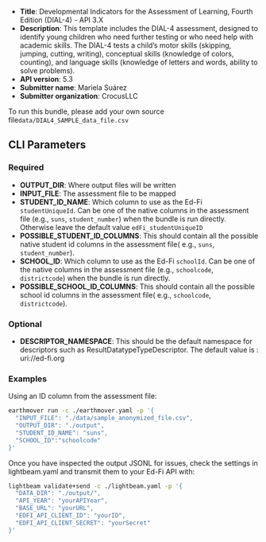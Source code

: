 * **Title**:  Developmental Indicators for the Assessment of Learning, Fourth Edition (DIAL-4) - API 3.X
* **Description**: This template includes the DIAL-4 assessment, designed to identify young children who need further testing or who need help with
academic skills. The DIAL-4 tests a child’s motor skills (skipping, jumping, cutting, writing), conceptual skills (knowledge
of colors, counting), and language skills (knowledge of letters and words, ability to solve problems).
* **API version**: 5.3
* **Submitter name**: Mariela Suárez
* **Submitter organization**: CrocusLLC

To run this bundle, please add your own source file<code>data/DIAL4_SAMPLE_data_file.csv</code>

## CLI Parameters

### Required
- **OUTPUT_DIR**: Where output files will be written
- **INPUT_FILE**: The assessment file to be mapped
- **STUDENT_ID_NAME**: Which column to use as the Ed-Fi `studentUniqueId`. Can be one of the native columns in the assessment file (e.g., `suns`, `student_number`) when the bundle is run directly. Otherwise leave the default value `edFi_studentUniqueID` 
- **POSSIBLE_STUDENT_ID_COLUMNS**: This should contain all the possible native student id columns in the assessment file( e.g., `suns`, `student_number`). 
- **SCHOOL_ID**: Which column to use as the Ed-Fi `schoolId`. Can be one of the native columns in the assessment file (e.g., `schoolcode`, `districtcode`) when the bundle is run directly.
- **POSSIBLE_SCHOOL_ID_COLUMNS**: This should contain all the possible school id columns in the assessment file( e.g., `schoolcode`, `districtcode`). 
### Optional
- **DESCRIPTOR_NAMESPACE**: This should be the default namespace for descriptors such as ResultDatatypeTypeDescriptor. The default value is : uri://ed-fi.org

### Examples

Using an ID column from the assessment file:
```bash
earthmover run -c ./earthmover.yaml -p '{
  "INPUT_FILE": "./data/sample_anonymized_file.csv",
  "OUTPUT_DIR": "./output",
  "STUDENT_ID_NAME": "suns",
  "SCHOOL_ID":"schoolcode"
}'
```

Once you have inspected the output JSONL for issues, check the settings in lightbeam.yaml and transmit them to your Ed-Fi API with:

```bash
lightbeam validate+send -c ./lightbeam.yaml -p '{
  "DATA_DIR": "./output/",
  "API_YEAR": "yourAPIYear",
  "BASE_URL": "yourURL",
  "EDFI_API_CLIENT_ID": "yourID",
  "EDFI_API_CLIENT_SECRET": "yourSecret"
}'
```